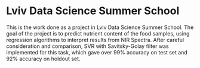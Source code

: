 # Lviv Data Science Summer School
This is the work done as a project in Lviv Data Science Summer School. The goal of the project is to predict nutrient content of the food samples, using regression algorithms to interpret results from NIR Spectra. After careful consideration and comparison, SVR with Savitsky-Golay filter was implemented for this task, which gave over 99% accuracy on test set and 92% accuracy on holdout set.
